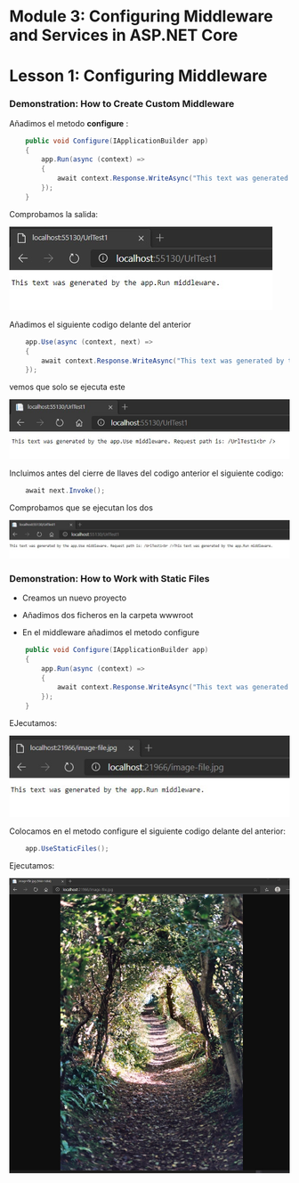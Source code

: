 # Module 3: Configuring Middleware and Services in ASP.NET Core

# Lesson 1: Configuring Middleware

### Demonstration: How to Create Custom Middleware

Añadimos el metodo **configure** :



```cs
    public void Configure(IApplicationBuilder app)
    {
        app.Run(async (context) =>
        {
            await context.Response.WriteAsync("This text was generated by the app.Run middleware.");
        });
    }
```

Comprobamos la salida:

![](./img/Captura1.jpg)

Añadimos el siguiente  codigo delante del anterior

```cs
    app.Use(async (context, next) =>
    {
        await context.Response.WriteAsync("This text was generated by the app.Use middleware. Request path is: " + context.Request.Path.Value + "<br />");
    });
```



vemos que solo se ejecuta este



![](./img/Captura2.jpg)

Incluimos antes del cierre de llaves del codigo anterior el siguiente codigo:

```cs
    await next.Invoke();
```

Comprobamos que se ejecutan los dos



![](./img/Captura3.jpg)

### Demonstration: How to Work with Static Files



- Creamos un nuevo proyecto

- Añadimos dos ficheros en la carpeta wwwroot

- En el middleware añadimos el metodo configure

  

```cs
    public void Configure(IApplicationBuilder app)
    {
        app.Run(async (context) =>
        {
            await context.Response.WriteAsync("This text was generated by the app.Run middleware.");
        });
    }
```



EJecutamos:



![](./img/Captura4.jpg)

Colocamos en el metodo configure el siguiente codigo delante del anterior:

```cs
    app.UseStaticFiles();
```



Ejecutamos:



![](./img/Captura5.jpg)
